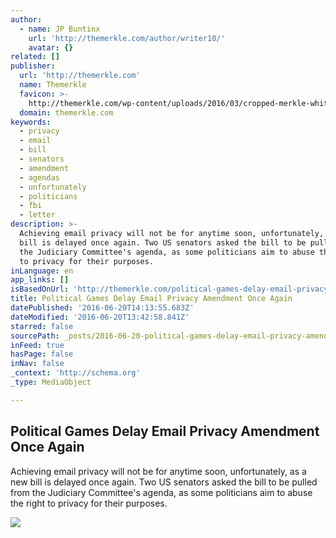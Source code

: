 ```yaml
---
author:
  - name: JP Buntinx
    url: 'http://themerkle.com/author/writer10/'
    avatar: {}
related: []
publisher:
  url: 'http://themerkle.com'
  name: Themerkle
  favicon: >-
    http://themerkle.com/wp-content/uploads/2016/03/cropped-merkle-white-1-192x192.png
  domain: themerkle.com
keywords:
  - privacy
  - email
  - bill
  - senators
  - amendment
  - agendas
  - unfortunately
  - politicians
  - fbi
  - letter
description: >-
  Achieving email privacy will not be for anytime soon, unfortunately, as a new
  bill is delayed once again. Two US senators asked the bill to be pulled from
  the Judiciary Committee's agenda, as some politicians aim to abuse the right
  to privacy for their purposes.
inLanguage: en
app_links: []
isBasedOnUrl: 'http://themerkle.com/political-games-delay-email-privacy-amendment-once-again/'
title: Political Games Delay Email Privacy Amendment Once Again
datePublished: '2016-06-20T14:13:55.683Z'
dateModified: '2016-06-20T13:42:58.841Z'
starred: false
sourcePath: _posts/2016-06-20-political-games-delay-email-privacy-amendment-once-again.md
inFeed: true
hasPage: false
inNav: false
_context: 'http://schema.org'
_type: MediaObject

---
```

<article style=""><h1>Political Games Delay Email Privacy Amendment Once Again</h1><p>Achieving email privacy will not be for anytime soon, unfortunately, as a new bill is delayed once again. Two US senators asked the bill to be pulled from the Judiciary Committee's agenda, as some politicians aim to abuse the right to privacy for their purposes.</p><img src="http://themerkle.com/wp-content/uploads/2016/06/shutterstock_410081644.jpg" /></article>